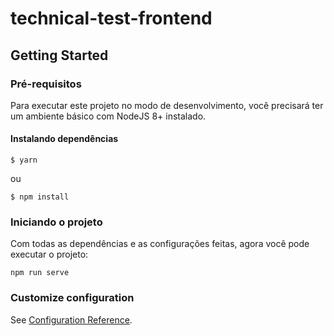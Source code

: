 # technical-test-frontend

## Getting Started
### Pré-requisitos
Para executar este projeto no modo de desenvolvimento, você precisará ter um ambiente básico com NodeJS 8+ instalado.

#### Instalando dependências
```
$ yarn
```

ou

```
$ npm install
```

### Iniciando o projeto
Com todas as dependências e as configurações feitas, agora você pode executar o projeto:
```
npm run serve
```

### Customize configuration
See [Configuration Reference](https://cli.vuejs.org/config/).
